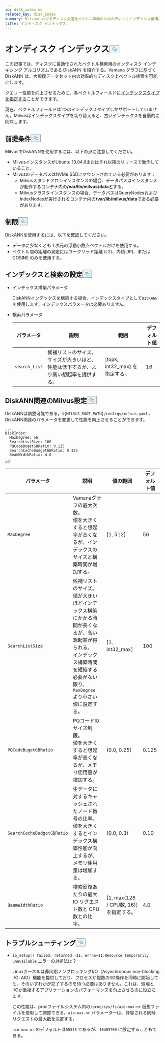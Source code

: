 ```yaml
---
id: disk_index.md
related_key: disk_index
summary: Milvusにおけるディスク最適化ベクトル探索のためのディスクインデックス機構。
title: オンディスク インデックス
---
```

<h1 id="On-disk-Index" class="common-anchor-header">オンディスク インデックス<button data-href="#On-disk-Index" class="anchor-icon" translate="no">
      <svg translate="no"
        aria-hidden="true"
        focusable="false"
        height="20"
        version="1.1"
        viewBox="0 0 16 16"
        width="16"
      >
        <path
          fill="#0092E4"
          fill-rule="evenodd"
          d="M4 9h1v1H4c-1.5 0-3-1.69-3-3.5S2.55 3 4 3h4c1.45 0 3 1.69 3 3.5 0 1.41-.91 2.72-2 3.25V8.59c.58-.45 1-1.27 1-2.09C10 5.22 8.98 4 8 4H4c-.98 0-2 1.22-2 2.5S3 9 4 9zm9-3h-1v1h1c1 0 2 1.22 2 2.5S13.98 12 13 12H9c-.98 0-2-1.22-2-2.5 0-.83.42-1.64 1-2.09V6.25c-1.09.53-2 1.84-2 3.25C6 11.31 7.55 13 9 13h4c1.45 0 3-1.69 3-3.5S14.5 6 13 6z"
        ></path>
      </svg>
    </button></h1><p>この記事では、ディスクに最適化されたベクトル検索用のオンディスク インデキシング アルゴリズムである DiskANN を紹介する。Vamana グラフに基づく DiskANN は、大規模データセット内の効率的なディスク上ベクトル検索を可能にします。</p>
<p>クエリー性能を向上させるために、各ベクトルフィールドに<a href="/docs/ja/index-vector-fields.md">インデックスタイプを指定する</a>ことができます。</p>
<div class="alert note"> 
現在、ベクトルフィールドは1つのインデックスタイプしかサポートしていません。Milvusはインデックスタイプを切り替えると、古いインデックスを自動的に削除します。</div>
<h2 id="Prerequisites" class="common-anchor-header">前提条件<button data-href="#Prerequisites" class="anchor-icon" translate="no">
      <svg translate="no"
        aria-hidden="true"
        focusable="false"
        height="20"
        version="1.1"
        viewBox="0 0 16 16"
        width="16"
      >
        <path
          fill="#0092E4"
          fill-rule="evenodd"
          d="M4 9h1v1H4c-1.5 0-3-1.69-3-3.5S2.55 3 4 3h4c1.45 0 3 1.69 3 3.5 0 1.41-.91 2.72-2 3.25V8.59c.58-.45 1-1.27 1-2.09C10 5.22 8.98 4 8 4H4c-.98 0-2 1.22-2 2.5S3 9 4 9zm9-3h-1v1h1c1 0 2 1.22 2 2.5S13.98 12 13 12H9c-.98 0-2-1.22-2-2.5 0-.83.42-1.64 1-2.09V6.25c-1.09.53-2 1.84-2 3.25C6 11.31 7.55 13 9 13h4c1.45 0 3-1.69 3-3.5S14.5 6 13 6z"
        ></path>
      </svg>
    </button></h2><p>MilvusでDiskANNを使用するには、以下の点に注意してください。</p>
<ul>
<li>MilvusインスタンスがUbuntu 18.04.6またはそれ以降のリリースで動作していること。</li>
<li>MilvusのデータパスはNVMe SSDにマウントされている必要があります：<ul>
<li>Milvusスタンドアロンインスタンスの場合、データパスはインスタンスが動作するコンテナ内の<strong>/var/lib/milvus/dataと</strong>する。</li>
<li>Milvusクラスタインスタンスの場合、データパスはQueryNodesおよびIndexNodesが実行されるコンテナ内の<strong>/var/lib/milvus/data</strong>である必要があります。</li>
</ul></li>
</ul>
<h2 id="Limits" class="common-anchor-header">制限<button data-href="#Limits" class="anchor-icon" translate="no">
      <svg translate="no"
        aria-hidden="true"
        focusable="false"
        height="20"
        version="1.1"
        viewBox="0 0 16 16"
        width="16"
      >
        <path
          fill="#0092E4"
          fill-rule="evenodd"
          d="M4 9h1v1H4c-1.5 0-3-1.69-3-3.5S2.55 3 4 3h4c1.45 0 3 1.69 3 3.5 0 1.41-.91 2.72-2 3.25V8.59c.58-.45 1-1.27 1-2.09C10 5.22 8.98 4 8 4H4c-.98 0-2 1.22-2 2.5S3 9 4 9zm9-3h-1v1h1c1 0 2 1.22 2 2.5S13.98 12 13 12H9c-.98 0-2-1.22-2-2.5 0-.83.42-1.64 1-2.09V6.25c-1.09.53-2 1.84-2 3.25C6 11.31 7.55 13 9 13h4c1.45 0 3-1.69 3-3.5S14.5 6 13 6z"
        ></path>
      </svg>
    </button></h2><p>DiskANNを使用するには、以下を確認してください。</p>
<ul>
<li>データに少なくとも 1 次元の浮動小数点ベクトルだけを使用する。</li>
<li>ベクトル間の距離の測定にはユークリッド距離 (L2)、内積 (IP)、または COSINE のみを使用する。</li>
</ul>
<h2 id="Index-and-search-settings" class="common-anchor-header">インデックスと検索の設定<button data-href="#Index-and-search-settings" class="anchor-icon" translate="no">
      <svg translate="no"
        aria-hidden="true"
        focusable="false"
        height="20"
        version="1.1"
        viewBox="0 0 16 16"
        width="16"
      >
        <path
          fill="#0092E4"
          fill-rule="evenodd"
          d="M4 9h1v1H4c-1.5 0-3-1.69-3-3.5S2.55 3 4 3h4c1.45 0 3 1.69 3 3.5 0 1.41-.91 2.72-2 3.25V8.59c.58-.45 1-1.27 1-2.09C10 5.22 8.98 4 8 4H4c-.98 0-2 1.22-2 2.5S3 9 4 9zm9-3h-1v1h1c1 0 2 1.22 2 2.5S13.98 12 13 12H9c-.98 0-2-1.22-2-2.5 0-.83.42-1.64 1-2.09V6.25c-1.09.53-2 1.84-2 3.25C6 11.31 7.55 13 9 13h4c1.45 0 3-1.69 3-3.5S14.5 6 13 6z"
        ></path>
      </svg>
    </button></h2><ul>
<li><p>インデックス構築パラメータ</p>
<p>DiskANNインデックスを構築する場合、インデックスタイプとして<code translate="no">DISKANN</code> を使用します。インデックスパラメータは必要ありません。</p></li>
<li><p>検索パラメータ</p>
<table>
<thead>
<tr><th>パラメータ</th><th>説明</th><th>範囲</th><th>デフォルト値</th></tr>
</thead>
<tbody>
<tr><td><code translate="no">search_list</code></td><td>候補リストのサイズ。サイズが大きいほど、性能は低下するが、より高い想起率を提供する。</td><td>[topk, int32_max] を指定する。</td><td>16</td></tr>
</tbody>
</table>
</li>
</ul>
<h2 id="DiskANN-related-Milvus-configurations" class="common-anchor-header">DiskANN関連のMilvus設定<button data-href="#DiskANN-related-Milvus-configurations" class="anchor-icon" translate="no">
      <svg translate="no"
        aria-hidden="true"
        focusable="false"
        height="20"
        version="1.1"
        viewBox="0 0 16 16"
        width="16"
      >
        <path
          fill="#0092E4"
          fill-rule="evenodd"
          d="M4 9h1v1H4c-1.5 0-3-1.69-3-3.5S2.55 3 4 3h4c1.45 0 3 1.69 3 3.5 0 1.41-.91 2.72-2 3.25V8.59c.58-.45 1-1.27 1-2.09C10 5.22 8.98 4 8 4H4c-.98 0-2 1.22-2 2.5S3 9 4 9zm9-3h-1v1h1c1 0 2 1.22 2 2.5S13.98 12 13 12H9c-.98 0-2-1.22-2-2.5 0-.83.42-1.64 1-2.09V6.25c-1.09.53-2 1.84-2 3.25C6 11.31 7.55 13 9 13h4c1.45 0 3-1.69 3-3.5S14.5 6 13 6z"
        ></path>
      </svg>
    </button></h2><p>DiskANNは調整可能である。<code translate="no">${MILVUS_ROOT_PATH}/configs/milvus.yaml</code> 、DiskANN関連のパラメータを変更して性能を向上させることができます。</p>
<pre><code translate="no" class="language-YAML"><span class="hljs-string">...</span>
<span class="hljs-attr">DiskIndex:</span>
  <span class="hljs-attr">MaxDegree:</span> <span class="hljs-number">56</span>
  <span class="hljs-attr">SearchListSize:</span> <span class="hljs-number">100</span>
  <span class="hljs-attr">PQCodeBugetGBRatio:</span> <span class="hljs-number">0.125</span>
  <span class="hljs-attr">SearchCacheBudgetGBRatio:</span> <span class="hljs-number">0.125</span>
  <span class="hljs-attr">BeamWidthRatio:</span> <span class="hljs-number">4.0</span>
<span class="hljs-string">...</span>
<button class="copy-code-btn"></button></code></pre>
<table>
<thead>
<tr><th>パラメータ</th><th>説明</th><th>値の範囲</th><th>デフォルト値</th></tr>
</thead>
<tbody>
<tr><td><code translate="no">MaxDegree</code></td><td>Vamanaグラフの最大次数。 <br/> 値を大きくすると想起率が高くなるが、インデックスのサイズと構築時間が増加する。</td><td>[1, 512]</td><td>56</td></tr>
<tr><td><code translate="no">SearchListSize</code></td><td>候補リストのサイズ。 <br/> 値が大きいほどインデックス構築にかかる時間が長くなるが、高い想起率が得られる。 <br/> インデックス構築時間を短縮する必要がない限り、<code translate="no">MaxDegree</code> より小さい値に設定する。</td><td>[1, int32_max］</td><td>100</td></tr>
<tr><td><code translate="no">PQCodeBugetGBRatio</code></td><td>PQコードのサイズ制限。 <br/> 値を大きくすると想起率が高くなるが、メモリ使用量が増加する。</td><td>(0.0, 0.25]</td><td>0.125</td></tr>
<tr><td><code translate="no">SearchCacheBudgetGBRatio</code></td><td>生データに対するキャッシュされたノード番号の比率。 <br/> 値を大きくするとインデックス構築性能が向上するが、メモリ使用量は増加する。</td><td>[0.0, 0.3)</td><td>0.10</td></tr>
<tr><td><code translate="no">BeamWidthRatio</code></td><td>検索反復あたりの最大 IO リクエスト数と CPU 数との比率。</td><td>[1, max(128 / CPU数, 16)] を指定する。</td><td>4.0</td></tr>
</tbody>
</table>
<h2 id="Troubleshooting" class="common-anchor-header">トラブルシューティング<button data-href="#Troubleshooting" class="anchor-icon" translate="no">
      <svg translate="no"
        aria-hidden="true"
        focusable="false"
        height="20"
        version="1.1"
        viewBox="0 0 16 16"
        width="16"
      >
        <path
          fill="#0092E4"
          fill-rule="evenodd"
          d="M4 9h1v1H4c-1.5 0-3-1.69-3-3.5S2.55 3 4 3h4c1.45 0 3 1.69 3 3.5 0 1.41-.91 2.72-2 3.25V8.59c.58-.45 1-1.27 1-2.09C10 5.22 8.98 4 8 4H4c-.98 0-2 1.22-2 2.5S3 9 4 9zm9-3h-1v1h1c1 0 2 1.22 2 2.5S13.98 12 13 12H9c-.98 0-2-1.22-2-2.5 0-.83.42-1.64 1-2.09V6.25c-1.09.53-2 1.84-2 3.25C6 11.31 7.55 13 9 13h4c1.45 0 3-1.69 3-3.5S14.5 6 13 6z"
        ></path>
      </svg>
    </button></h2><ul>
<li><p><code translate="no">io_setup() failed; returned -11, errno=11:Resource temporarily unavailable</code> エラーの対処法は？</p>
<p>Linuxカーネルは非同期ノンブロッキングI/O（Asynchronous non-blocking I/O: AIO）機能を提供しており、プロセスが複数のI/O操作を同時に開始しても、そのいずれかが完了するのを待つ必要はありません。これは、処理とI/Oが重複するアプリケーションのパフォーマンスを向上させるのに役立ちます。</p>
<p>この性能は、procファイルシステム内の<code translate="no">/proc/sys/fs/aio-max-nr</code> 仮想ファイルを使用して調整できる。<code translate="no">aio-max-nr</code> パラメーターは、許容される同時リクエストの最大数を決定する。</p>
<p><code translate="no">aio-max-nr</code> のデフォルトは<code translate="no">65535</code> であるが、<code translate="no">10485760</code> に設定することもできる。</p></li>
</ul>
